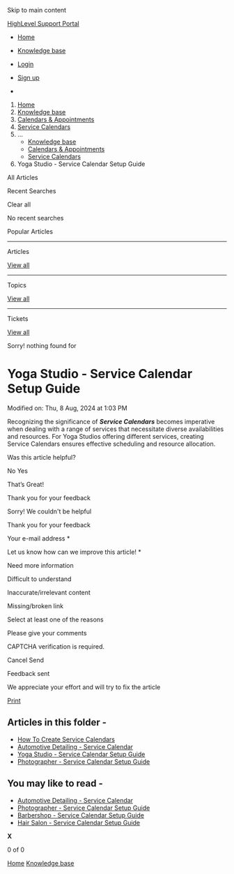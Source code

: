 Skip to main content

[ HighLevel Support Portal ](https://help.gohighlevel.com)

  * [ Home ](/support/home)
  * [ Knowledge base ](/support/solutions)

  * [Login](/support/login)
  * [Sign up](/support/signup)
  * 

  1. [Home](/support/home)
  2. [Knowledge base](/support/solutions)
  3. [Calendars & Appointments](/support/solutions/48000449585)
  4. [Service Calendars](/support/solutions/folders/155000000696)
  5. ... 
     * [Knowledge base](/support/solutions)
     * [Calendars & Appointments](/support/solutions/48000449585)
     * [Service Calendars](/support/solutions/folders/155000000696)
  6. Yoga Studio - Service Calendar Setup Guide

All  Articles 

Recent Searches

Clear all

No recent searches

Popular Articles

* * *

Articles

[View all](/support/search/solutions)

* * *

Topics

[View all](/support/search/topics)

* * *

Tickets

[View all](/support/search/tickets)

Sorry! nothing found for   

# Yoga Studio - Service Calendar Setup Guide

Modified on: Thu, 8 Aug, 2024 at 1:03 PM

Recognizing the significance of _**Service Calendars**_ becomes imperative when dealing with a range of services that necessitate diverse availabilities and resources. For Yoga Studios offering different services, creating Service Calendars ensures effective scheduling and resource allocation. 

Was this article helpful?

No  Yes 

That’s Great!

Thank you for your feedback

Sorry! We couldn't be helpful

Thank you for your feedback

Your e-mail address *

Let us know how can we improve this article! *

Need more information 

Difficult to understand 

Inaccurate/irrelevant content 

Missing/broken link 

Select at least one of the reasons 

Please give your comments 

CAPTCHA verification is required. 

Cancel  Send 

Feedback sent

We appreciate your effort and will try to fix the article

[Print](javascript:print\(\))

## Articles in this folder -

  * [How To Create Service Calendars](/support/solutions/articles/155000001159-how-to-create-service-calendars)
  * [Automotive Detailing - Service Calendar](/support/solutions/articles/155000001619-automotive-detailing-service-calendar)
  * [Yoga Studio - Service Calendar Setup Guide](/support/solutions/articles/155000002742-yoga-studio-service-calendar-setup-guide)
  * [Photographer - Service Calendar Setup Guide](/support/solutions/articles/155000002743-photographer-service-calendar-setup-guide)

## You may like to read -

  * [Automotive Detailing - Service Calendar](/support/solutions/articles/155000001619-automotive-detailing-service-calendar)
  * [Photographer - Service Calendar Setup Guide](/support/solutions/articles/155000002743-photographer-service-calendar-setup-guide)
  * [Barbershop - Service Calendar Setup Guide](/support/solutions/articles/155000002745-barbershop-service-calendar-setup-guide)
  * [Hair Salon - Service Calendar Setup Guide](/support/solutions/articles/155000002746-hair-salon-service-calendar-setup-guide)

**X**

0 of 0 []()

[Home](/support/home) [Knowledge base](/support/solutions)
